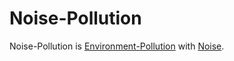 # Noise-Pollution

Noise-Pollution is [Environment-Pollution](400000000.md) with [Noise](40200001.md).
